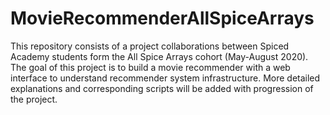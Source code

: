 # MovieRecommenderAllSpiceArrays

This repository consists of a project collaborations between Spiced Academy students form the All Spice Arrays cohort (May-August 2020). The goal of this project is to build a movie recommender with a web interface to understand recommender system infrastructure. More detailed explanations and corresponding scripts will be added with progression of the project.  
